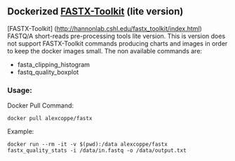## Dockerized  [FASTX-Toolkit](http://hannonlab.cshl.edu/fastx_toolkit/index.html) (lite version)

[FASTX-Toolkit] (http://hannonlab.cshl.edu/fastx_toolkit/index.html) FASTQ/A short-reads pre-processing tools lite version. This is version does not support FASTX-Toolkit commands producing charts and images in order to keep the docker images small.
The non available commands are:

* fasta_clipping_histogram
* fastq_quality_boxplot

### Usage:

Docker Pull Command:

```
docker pull alexcoppe/fastx
```

Example:

```
docker run --rm -it -v $(pwd):/data alexcoppe/fastx fastx_quality_stats -i /data/in.fastq -o /data/output.txt
```
